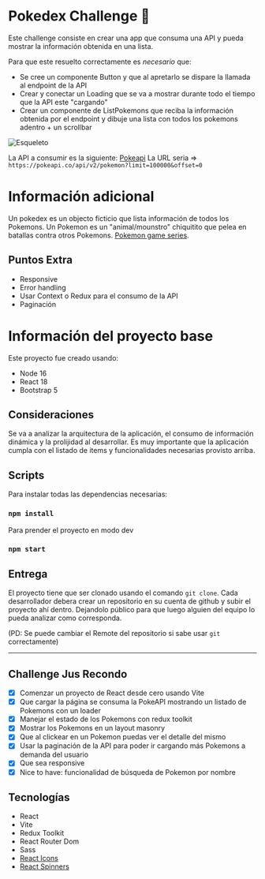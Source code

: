 # Pokedex Challenge 👾
Este challenge consiste en crear una app que consuma una API y pueda mostrar la información obtenida en una lista.

Para que este resuelto correctamente es *necesario* que:
- Se cree un componente Button y que al apretarlo se dispare la llamada al endpoint de la API
- Crear y conectar un Loading que se va a mostrar durante todo el tiempo que la API este "cargando"
- Crear un componente de ListPokemons que reciba la información obtenida por el endpoint y dibuje una lista con todos los pokemons adentro + un scrollbar

![Esqueleto](https://i.imgur.com/xKOXY2n.png)

La API a consumir es la siguiente: [Pokeapi](https://pokeapi.co/)
La URL seria => `https://pokeapi.co/api/v2/pokemon?limit=100000&offset=0`

# Información adicional
Un pokedex es un objecto ficticio que lista información de todos los Pokemons. Un Pokemon es un "animal/mounstro" chiquitito que pelea en batallas contra otros Pokemons. [Pokemon game series](https://en.wikipedia.org/wiki/Pok%C3%A9mon_(video_game_series)).

## Puntos Extra

- Responsive
- Error handling
- Usar Context o Redux para el consumo de la API
- Paginación

# Información del proyecto base

Este proyecto fue creado usando:
- Node 16
- React 18
- Bootstrap 5

## Consideraciones

Se va a analizar la arquitectura de la aplicación, el consumo de información dinámica y la prolijidad al desarrollar.
Es muy importante que la aplicación cumpla con el listado de items y funcionalidades necesarias provisto arriba.

## Scripts

Para instalar todas las dependencias necesarias:
### `npm install`

Para prender el proyecto en modo dev
### `npm start`

## Entrega
El proyecto tiene que ser clonado usando el comando `git clone`.
Cada desarrollador debera crear un repositorio en su cuenta de github y subir el proyecto ahí dentro.
Dejandolo público para que luego alguien del equipo lo pueda analizar como corresponda.

(PD: Se puede cambiar el Remote del repositorio si sabe usar `git` correctamente)

-----
## Challenge Jus Recondo

- [x] Comenzar un proyecto de React desde cero usando Vite
- [x] Que cargar la página se consuma la PokeAPI mostrando un listado de Pokemons con un loader
- [x] Manejar el estado de los Pokemons con redux toolkit 
- [x] Mostrar los Pokemons en un layout masonry
- [x] Que al clickear en un Pokemon puedas ver el detalle del mismo
- [x] Usar la paginación de la API para poder ir cargando más Pokemons a demanda del usuario
- [x] Que sea responsive 
- [x] Nice to have: funcionalidad de búsqueda de Pokemon por nombre

## Tecnologías

* React
* Vite
* Redux Toolkit
* React Router Dom
* Sass
* [React Icons](https://react-icons.github.io/react-icons/)
* [React Spinners](https://mhnpd.github.io/react-loader-spinner/)
